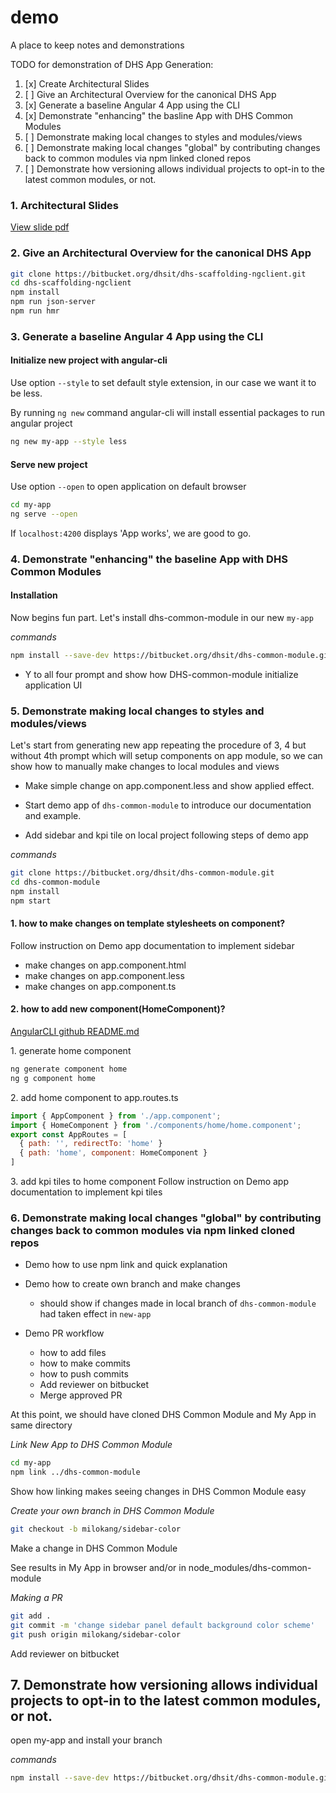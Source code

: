 # demo
A place to keep notes and demonstrations

TODO for demonstration of DHS App Generation:
1. [x] Create Architectural Slides
2. [ ] Give an Architectural Overview for the canonical DHS App
3. [x] Generate a baseline Angular 4 App using the CLI
4. [x] Demonstrate "enhancing" the basline App with DHS Common Modules
5. [ ] Demonstrate making local changes to styles and modules/views
6. [ ] Demonstrate making local changes "global" by contributing changes back to common modules via npm linked cloned repos
7. [ ] Demonstrate how versioning allows individual projects to opt-in to the latest common modules, or not.


### 1\. Architectural Slides
[View slide pdf](https://github.com/arielpartners/demo/blob/master/dhs-demo-slide.pdf)

### 2\. Give an Architectural Overview for the canonical DHS App

```bash
git clone https://bitbucket.org/dhsit/dhs-scaffolding-ngclient.git
cd dhs-scaffolding-ngclient
npm install
npm run json-server
npm run hmr
```

### 3\. Generate a baseline Angular 4 App using the CLI


#### Initialize new project with angular-cli

Use option `--style` to set default style extension, in our case we want it to be less.

By running `ng new` command angular-cli will install essential packages to run angular project

```bash
ng new my-app --style less
```

#### Serve new project

Use option `--open` to open application on default browser

```bash
cd my-app
ng serve --open
```

If `localhost:4200` displays 'App works', we are good to go.


### 4\. Demonstrate "enhancing" the baseline App with DHS Common Modules

#### Installation

Now begins fun part.
Let's install dhs-common-module in our new `my-app`

*commands*
```bash
npm install --save-dev https://bitbucket.org/dhsit/dhs-common-module.git
```

* Y to all four prompt and show how DHS-common-module initialize application UI


### 5\. Demonstrate making local changes to styles and modules/views

Let's start from generating new app repeating the procedure of 3, 4 but without 4th prompt which will setup components on app module, so we can show how to manually make changes to local modules and views

* Make simple change on app.component.less and show applied effect.

* Start demo app of `dhs-common-module` to introduce our documentation and example.

* Add sidebar and kpi tile on local project following steps of demo app

*commands*
```bash
git clone https://bitbucket.org/dhsit/dhs-common-module.git
cd dhs-common-module
npm install
npm start
```

#### 1\. how to make changes on template stylesheets on component?
Follow instruction on Demo app documentation to implement sidebar

- make changes on app.component.html
- make changes on app.component.less
- make changes on app.component.ts


#### 2\. how to add new component(HomeComponent)?
[AngularCLI github README.md](https://github.com/angular/angular-cli)

  1\. generate home component
``` bash
ng generate component home
ng g component home
```

  2\. add home component to app.routes.ts
```javascript
import { AppComponent } from './app.component';
import { HomeComponent } from './components/home/home.component';
export const AppRoutes = [
  { path: '', redirectTo: 'home' }
  { path: 'home', component: HomeComponent }
]
```

  3\. add kpi tiles to home component
Follow instruction on Demo app documentation to implement kpi tiles


### 6\. Demonstrate making local changes "global" by contributing changes back to common modules via npm linked cloned repos

* Demo how to use npm link and quick explanation
* Demo how to create own branch and make changes
   * should show if changes made in local branch of `dhs-common-module` had taken effect in `new-app`

* Demo PR workflow
   * how to add files
   * how to make commits
   * how to push commits
   * Add reviewer on bitbucket 
   * Merge approved PR


At this point, we should have cloned DHS Common Module and My App in same directory

*Link New App to DHS Common Module*
```bash
cd my-app
npm link ../dhs-common-module
```

Show how linking makes seeing changes in DHS Common Module easy

*Create your own branch in DHS Common Module*
```bash
git checkout -b milokang/sidebar-color
```
Make a change in DHS Common Module

See results in My App in browser and/or in node_modules/dhs-common-module

*Making a PR*
```bash
git add .
git commit -m 'change sidebar panel default background color scheme'
git push origin milokang/sidebar-color
```

Add reviewer on bitbucket

## 7\. Demonstrate how versioning allows individual projects to opt-in to the latest common modules, or not.

open my-app and install your branch

*commands*
```bash
npm install --save-dev https://bitbucket.org/dhsit/dhs-common-module.git#milokang/sidebar-style
```
